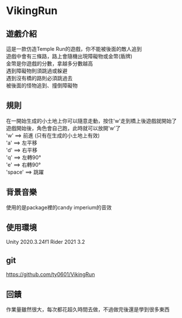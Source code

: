# VikingRun
## 遊戲介紹
這是一款仿造Temple Run的遊戲，你不能被後面的敵人追到\
遊戲中會有三條路，路上會隨機出現障礙物或金幣(盾牌)\
金幣是你遊戲的分數，拿越多分數越高\
遇到障礙物則須跳過或躲避\
遇到沒有橋的路則必須跳過去\
被後面的怪物追到、撞倒障礙物

## 規則
在一開始生成的小土地上你可以隨意走動，按住'w'走到橋上後遊戲就開始了\
遊戲開始後，角色會自己跑，此時就可以放開'w'了\
'w' ==> 前進 (只有在生成的小土地上有效)\
'a' ==> 左平移\
'd' ==> 右平移\
'q' ==> 左轉90°\
'e' ==> 右轉90°\
'space' ==> 跳躍

## 背景音樂
使用的是package裡的candy imperium的音效

## 使用環境
Unity 2020.3.24f1  Rider 2021 3.2

## git
https://github.com/ty0601/VikingRun

## 回饋
作業量雖然很大，每次都花超久時間去做，不過做完後還是學到很多東西


